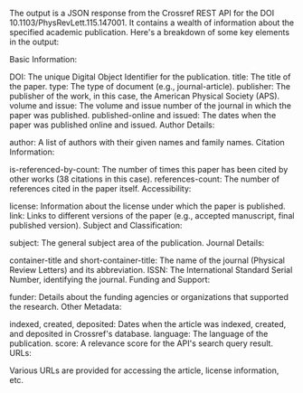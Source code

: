 The output is a JSON response from the Crossref REST API for the DOI 10.1103/PhysRevLett.115.147001. It contains a wealth of information about the specified academic publication. Here's a breakdown of some key elements in the output:

Basic Information:

DOI: The unique Digital Object Identifier for the publication.
title: The title of the paper.
type: The type of document (e.g., journal-article).
publisher: The publisher of the work, in this case, the American Physical Society (APS).
volume and issue: The volume and issue number of the journal in which the paper was published.
published-online and issued: The dates when the paper was published online and issued.
Author Details:

author: A list of authors with their given names and family names.
Citation Information:

is-referenced-by-count: The number of times this paper has been cited by other works (38 citations in this case).
references-count: The number of references cited in the paper itself.
Accessibility:

license: Information about the license under which the paper is published.
link: Links to different versions of the paper (e.g., accepted manuscript, final published version).
Subject and Classification:

subject: The general subject area of the publication.
Journal Details:

container-title and short-container-title: The name of the journal (Physical Review Letters) and its abbreviation.
ISSN: The International Standard Serial Number, identifying the journal.
Funding and Support:

funder: Details about the funding agencies or organizations that supported the research.
Other Metadata:

indexed, created, deposited: Dates when the article was indexed, created, and deposited in Crossref's database.
language: The language of the publication.
score: A relevance score for the API's search query result.
URLs:

Various URLs are provided for accessing the article, license information, etc.